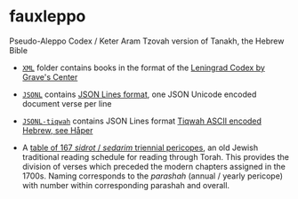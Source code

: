 # fauxleppo
Pseudo-Aleppo Codex / Keter Aram Tzovah
version of Tanakh, the Hebrew Bible

- [`XML`](XML) folder contains books in the format of the [Leningrad Codex by Grave's Center](https://www.tanach.us/)

- [`JSONL`](JSONL) contains [JSON Lines format](http://jsonlines.org/), one JSON Unicode encoded document verse per line

- [`JSONL-tiqwah`](JSONL-tiqwah) contains JSON Lines format [Tiqwah ASCII encoded Hebrew, see Håper](https://github.com/sventech/haaper)

- A [table of 167 *sidrot* / *sedarim* triennial pericopes](sidrot_table.json), an old Jewish traditional reading schedule for reading through Torah. This provides the division of verses which
preceded the modern chapters assigned in the 1700s.
Naming corresponds to the *parashah* (annual / yearly pericope) with number within
corresponding parashah and overall. 
